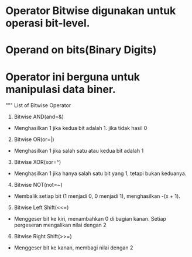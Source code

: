 # Operator Bitwise digunakan untuk operasi bit-level.
# Operand on bits(Binary Digits)
# Operator ini berguna untuk manipulasi data biner.

"""
List of Bitwise Operator
1. Bitwise AND(and=&)
 - Menghasilkan 1 jika kedua bit adalah 1. jika tidak hasil 0
2. Bitwise OR(or=|)
 - Menghasilkan 1 jika salah satu atau kedua bit adalah 1
3. Bitwise XOR(xor=^)
 - Menghasilkan 1 jika hanya salah satu bit yang 1, tetapi bukan keduanya.
4. Bitwise NOT(not=~)
 - Membalik setiap bit (1 menjadi 0, 0 menjadi 1), menghasilkan -(x + 1).
5. Bitwise Left Shift(<<=)
 - Menggeser bit ke kiri, menambahkan 0 di bagian kanan. Setiap pergeseran mengalikan nilai dengan 2
6. Bitwise Right Shift(>>=)
 - Menggeser bit ke kanan, membagi nilai dengan 2

